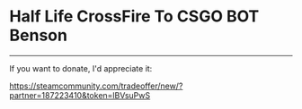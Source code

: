 # Half Life CrossFire To CSGO BOT Benson

--------------------

If you want to donate, I'd appreciate it:

https://steamcommunity.com/tradeoffer/new/?partner=187223410&token=lBVsuPwS
